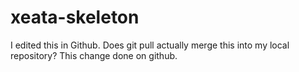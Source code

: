 # xeata-skeleton
I edited this in Github.  Does git pull actually merge this into my local repository?
This change done on github.
